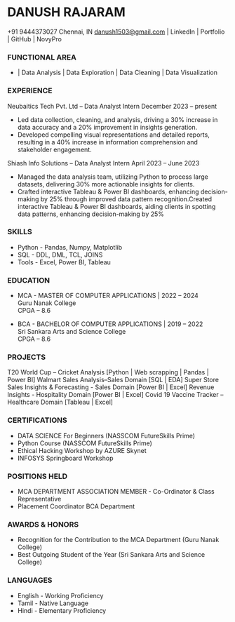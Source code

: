 # DANUSH RAJARAM

+91 9444373027   Chennai, IN
 danush1503@gmail.com
 | LinkedIn | Portfolio | GitHub | NovyPro

### FUNCTIONAL AREA
- |  Data Analysis  | Data Exploration |  Data Cleaning  |  Data Visualization

### EXPERIENCE
Neubaitics Tech Pvt. Ltd – Data Analyst Intern December 2023 – present
  - Led data collection, cleaning, and analysis, driving a 30% increase in data accuracy and a 20% improvement in insights generation.
  - Developed compelling visual representations and detailed reports, resulting in a 40% increase in information comprehension and stakeholder engagement.

Shiash Info Solutions – Data Analyst Intern April 2023 – June 2023
  - Managed the data analysis team, utilizing Python to process large datasets, delivering 30% more actionable insights for clients.
  - Crafted interactive Tableau & Power BI dashboards, enhancing decision-making by 25% through improved data pattern recognition.Created interactive Tableau      & Power BI dashboards, aiding clients in spotting data patterns, enhancing decision-making by 25%

### SKILLS
  - Python - Pandas, Numpy, Matplotlib
  - SQL - DDL, DML, TCL, JOINS
  - Tools - Excel, Power BI, Tableau 

### EDUCATION
  - MCA - MASTER OF COMPUTER APPLICATIONS | 2022 – 2024  
Guru Nanak College  
CPGA – 8.6

  - BCA - BACHELOR OF COMPUTER APPLICATIONS | 2019 – 2022  
Sri Sankara Arts and Science College  
CPGA – 8.6

### PROJECTS
T20 World Cup – Cricket Analysis [Python | Web scrapping | Pandas | Power BI] 
Walmart Sales Analysis–Sales Domain [SQL | EDA]
Super Store Sales Insights & Forecasting - Sales Domain [Power BI | Excel]
Revenue Insights - Hospitality Domain [Power BI | Excel]
Covid 19 Vaccine Tracker – Healthcare Domain [Tableau | Excel]

### CERTIFICATIONS
- DATA SCIENCE For Beginners (NASSCOM FutureSkills Prime)
- Python Course (NASSCOM FutureSkills Prime)
- Ethical Hacking Workshop by AZURE Skynet
- INFOSYS Springboard Workshop

### POSITIONS HELD
- MCA DEPARTMENT ASSOCIATION MEMBER - Co-Ordinator & Class Representative
- Placement Coordinator BCA Department

### AWARDS & HONORS
- Recognition for the Contribution to the MCA Department (Guru Nanak College)
- Best Outgoing Student of the Year (Sri Sankara Arts and Science College)

### LANGUAGES
 - English - Working Proficiency
 - Tamil - Native Language
 - Hindi - Elementary Proficiency


